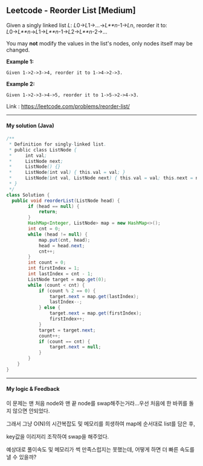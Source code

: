 ## Leetcode - Reorder List [Medium]

Given a singly linked list *L*: *L*0→*L*1→…→*L**n*-1→*L*n,
reorder it to: *L*0→*L**n*→*L*1→*L**n*-1→*L*2→*L**n*-2→…

You may **not** modify the values in the list's nodes, only nodes itself may be changed.

**Example 1:**

```
Given 1->2->3->4, reorder it to 1->4->2->3.
```

**Example 2:**

```
Given 1->2->3->4->5, reorder it to 1->5->2->4->3.
```

Link : https://leetcode.com/problems/reorder-list/

---



#### My solution (Java)

```java
/**
 * Definition for singly-linked list.
 * public class ListNode {
 *     int val;
 *     ListNode next;
 *     ListNode() {}
 *     ListNode(int val) { this.val = val; }
 *     ListNode(int val, ListNode next) { this.val = val; this.next = next; }
 * }
 */
class Solution {
  public void reorderList(ListNode head) {
        if (head == null) {
            return;
        }
        HashMap<Integer, ListNode> map = new HashMap<>();
        int cnt = 0;
        while (head != null) {
            map.put(cnt, head);
            head = head.next;
            cnt++;
        }
        int count = 0;
        int firstIndex = 1;
        int lastIndex = cnt - 1;
        ListNode target = map.get(0);
        while (count < cnt) {
            if (count % 2 == 0) {
                target.next = map.get(lastIndex);
                lastIndex--;
            } else {
                target.next = map.get(firstIndex);
                firstIndex++;
            }
            target = target.next;
            count++;
            if (count == cnt) {
                target.next = null;
            }
        }
    }
}
```

---



#### My logic & Feedback

이 문제는 맨 처음 node와 맨 끝 node를 swap해주는거라...우선 처음에 한 바퀴를 돌지 않으면 안되었다.

그래서 그냥 O(N)의 시간복잡도 및 메모리를 희생하여 map에 순서대로 list를 담은 후,

key값을 이리저리 조작하여 swap을 해주었다.

예상대로 풀이속도 및 메모리가 썩 만족스럽지는 못했는데, 어떻게 하면 더 빠른 속도를 낼 수 있을까?
